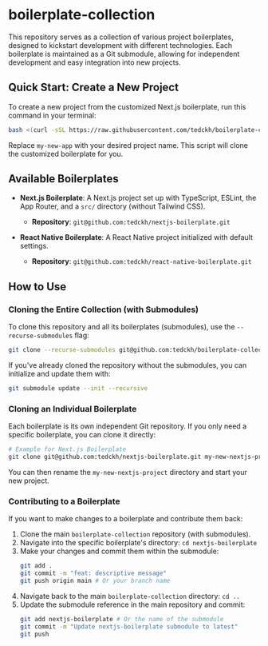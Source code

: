 # boilerplate-collection

This repository serves as a collection of various project boilerplates, designed to kickstart development with different technologies. Each boilerplate is maintained as a Git submodule, allowing for independent development and easy integration into new projects.

## Quick Start: Create a New Project

To create a new project from the customized Next.js boilerplate, run this command in your terminal:

```bash
bash <(curl -sSL https://raw.githubusercontent.com/tedckh/boilerplate-collection/main/create-nextjs-project.sh) my-new-app
```

Replace `my-new-app` with your desired project name. This script will clone the customized boilerplate for you.

## Available Boilerplates

*   **Next.js Boilerplate**: A Next.js project set up with TypeScript, ESLint, the App Router, and a `src/` directory (without Tailwind CSS).
    *   **Repository**: `git@github.com:tedckh/nextjs-boilerplate.git`

*   **React Native Boilerplate**: A React Native project initialized with default settings.
    *   **Repository**: `git@github.com:tedckh/react-native-boilerplate.git`

## How to Use

### Cloning the Entire Collection (with Submodules)

To clone this repository and all its boilerplates (submodules), use the `--recurse-submodules` flag:

```bash
git clone --recurse-submodules git@github.com:tedckh/boilerplate-collection.git
```

If you've already cloned the repository without the submodules, you can initialize and update them with:

```bash
git submodule update --init --recursive
```

### Cloning an Individual Boilerplate

Each boilerplate is its own independent Git repository. If you only need a specific boilerplate, you can clone it directly:

```bash
# Example for Next.js Boilerplate
git clone git@github.com:tedckh/nextjs-boilerplate.git my-new-nextjs-project
```

You can then rename the `my-new-nextjs-project` directory and start your new project.

### Contributing to a Boilerplate

If you want to make changes to a boilerplate and contribute them back:

1.  Clone the main `boilerplate-collection` repository (with submodules).
2.  Navigate into the specific boilerplate's directory: `cd nextjs-boilerplate`
3.  Make your changes and commit them within the submodule:
    ```bash
    git add .
    git commit -m "feat: descriptive message"
    git push origin main # Or your branch name
    ```
4.  Navigate back to the main `boilerplate-collection` directory: `cd ..`
5.  Update the submodule reference in the main repository and commit:
    ```bash
    git add nextjs-boilerplate # Or the name of the submodule
    git commit -m "Update nextjs-boilerplate submodule to latest"
    git push
    ```
